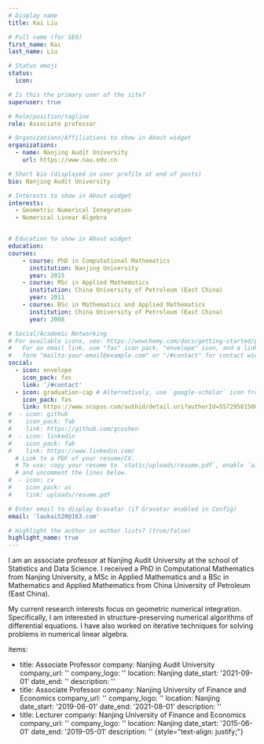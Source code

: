 ```yaml
---
# Display name
title: Kai Liu 

# Full name (for SEO)
first_name: Kai
last_name: Liu

# Status emoji
status:
  icon: 

# Is this the primary user of the site?
superuser: true

# Role/position/tagline
role: Associate professor

# Organizations/Affiliations to show in About widget
organizations:
  - name: Nanjing Audit University
    url: https://www.nau.edu.cn

# Short bio (displayed in user profile at end of posts)
bio: Nanjing Audit University

# Interests to show in About widget
interests:
  - Geometric Numerical Integration
  - Numerical Linear Algebra


# Education to show in About widget
education:
courses:
    - course: PhD in Computational Mathematics
      institution: Nanjing University
      year: 2015
    - course: MSc in Applied Mathematics
      institution: China University of Petroleum (East China) 
      year: 2011
    - course: BSc in Mathematics and Applied Mathematics
      institution: China University of Petroleum (East China) 
      year: 2008

# Social/Academic Networking
# For available icons, see: https://wowchemy.com/docs/getting-started/page-builder/#icons
#   For an email link, use "fas" icon pack, "envelope" icon, and a link in the
#   form "mailto:your-email@example.com" or "/#contact" for contact widget.
social:
  - icon: envelope
    icon_pack: fas
    link: '/#contact'
  - icon: graduation-cap # Alternatively, use `google-scholar` icon from `ai` icon pack
    icon_pack: fas
    link: https://www.scopus.com/authid/detail.uri?authorId=55729581500
#  - icon: github
#    icon_pack: fab
#    link: https://github.com/gcushen
#  - icon: linkedin
#    icon_pack: fab
#    link: https://www.linkedin.com/
  # Link to a PDF of your resume/CV.
  # To use: copy your resume to `static/uploads/resume.pdf`, enable `ai` icons in `params.yaml`,
  # and uncomment the lines below.
#  - icon: cv
#    icon_pack: ai
#    link: uploads/resume.pdf

# Enter email to display Gravatar (if Gravatar enabled in Config)
email: 'laukai520@163.com'

# Highlight the author in author lists? (true/false)
highlight_name: true
---
```


 I am an associate professor at Nanjing Audit University at the school of Statistics and Data Science. I received a PhD in Computational Mathematics from Nanjing University, a MSc in Applied Mathematics and a BSc in Mathematics and Applied Mathematics from China University of Petroleum (East China). 

  My current research interests focus on geometric numerical integration. Specifically, I am interested in structure-preserving numerical algorithms of differential equations. I have also worked on iterative techniques for solving problems in numerical linear algebra.

items:
  - title: Associate Professor
    company: Nanjing Audit University
    company_url: ''
    company_logo: ''
    location: Nanjing
    date_start: '2021-09-01'
    date_end: ''
    description: ''
  - title: Associate Professor
    company: Nanjing University of Finance and Economics
    company_url: ''
    company_logo: ''
    location: Nanjing
    date_start: '2019-06-01'
    date_end: '2021-08-01'
    description: ''
  - title: Lecturer
    company: Nanjing University of Finance and Economics
    company_url: ''
    company_logo: ''
    location: Nanjing
    date_start: '2015-06-01'
    date_end: '2019-05-01'
    description: ''
{style="text-align: justify;"}
